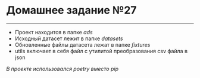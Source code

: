 # Домашнее задание №27 

---

* Проект находится в папке _ads_
* Исходный датасет лежит в папке _datasets_
* Обновленные файлы датасета лежат в папке _fixtures_
* utils включает в себя файл с утилитой преобразования csv файла в json

_В проекте использовался poetry вместо pip_
